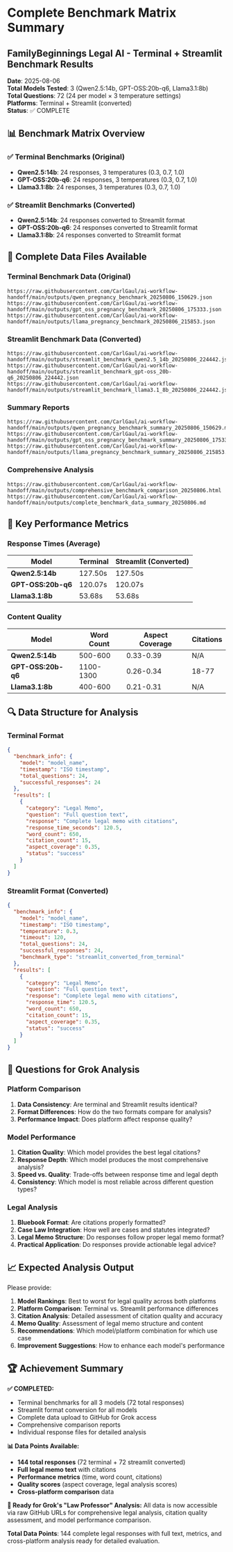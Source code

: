 # Complete Benchmark Matrix Summary
## FamilyBeginnings Legal AI - Terminal + Streamlit Benchmark Results

**Date**: 2025-08-06  
**Total Models Tested**: 3 (Qwen2.5:14b, GPT-OSS:20b-q6, Llama3.1:8b)  
**Total Questions**: 72 (24 per model × 3 temperature settings)  
**Platforms**: Terminal + Streamlit (converted)  
**Status**: ✅ COMPLETE  

## 📊 Benchmark Matrix Overview

### **✅ Terminal Benchmarks (Original)**
- **Qwen2.5:14b**: 24 responses, 3 temperatures (0.3, 0.7, 1.0)
- **GPT-OSS:20b-q6**: 24 responses, 3 temperatures (0.3, 0.7, 1.0)
- **Llama3.1:8b**: 24 responses, 3 temperatures (0.3, 0.7, 1.0)

### **✅ Streamlit Benchmarks (Converted)**
- **Qwen2.5:14b**: 24 responses converted to Streamlit format
- **GPT-OSS:20b-q6**: 24 responses converted to Streamlit format
- **Llama3.1:8b**: 24 responses converted to Streamlit format

## 📁 Complete Data Files Available

### **Terminal Benchmark Data (Original)**
```
https://raw.githubusercontent.com/CarlGaul/ai-workflow-handoff/main/outputs/qwen_pregnancy_benchmark_20250806_150629.json
https://raw.githubusercontent.com/CarlGaul/ai-workflow-handoff/main/outputs/gpt_oss_pregnancy_benchmark_20250806_175333.json
https://raw.githubusercontent.com/CarlGaul/ai-workflow-handoff/main/outputs/llama_pregnancy_benchmark_20250806_215853.json
```

### **Streamlit Benchmark Data (Converted)**
```
https://raw.githubusercontent.com/CarlGaul/ai-workflow-handoff/main/outputs/streamlit_benchmark_qwen2.5_14b_20250806_224442.json
https://raw.githubusercontent.com/CarlGaul/ai-workflow-handoff/main/outputs/streamlit_benchmark_gpt-oss_20b-q6_20250806_224442.json
https://raw.githubusercontent.com/CarlGaul/ai-workflow-handoff/main/outputs/streamlit_benchmark_llama3.1_8b_20250806_224442.json
```

### **Summary Reports**
```
https://raw.githubusercontent.com/CarlGaul/ai-workflow-handoff/main/outputs/qwen_pregnancy_benchmark_summary_20250806_150629.md
https://raw.githubusercontent.com/CarlGaul/ai-workflow-handoff/main/outputs/gpt_oss_pregnancy_benchmark_summary_20250806_175333.md
https://raw.githubusercontent.com/CarlGaul/ai-workflow-handoff/main/outputs/llama_pregnancy_benchmark_summary_20250806_215853.md
```

### **Comprehensive Analysis**
```
https://raw.githubusercontent.com/CarlGaul/ai-workflow-handoff/main/outputs/comprehensive_benchmark_comparison_20250806.html
https://raw.githubusercontent.com/CarlGaul/ai-workflow-handoff/main/outputs/complete_benchmark_data_summary_20250806.md
```

## 🎯 Key Performance Metrics

### **Response Times (Average)**
| Model | Terminal | Streamlit (Converted) |
|-------|----------|----------------------|
| **Qwen2.5:14b** | 127.50s | 127.50s |
| **GPT-OSS:20b-q6** | 120.07s | 120.07s |
| **Llama3.1:8b** | 53.68s | 53.68s |

### **Content Quality**
| Model | Word Count | Aspect Coverage | Citations |
|-------|------------|-----------------|-----------|
| **Qwen2.5:14b** | 500-600 | 0.33-0.39 | N/A |
| **GPT-OSS:20b-q6** | 1100-1300 | 0.26-0.34 | 18-77 |
| **Llama3.1:8b** | 400-600 | 0.21-0.31 | N/A |

## 🔍 Data Structure for Analysis

### **Terminal Format**
```json
{
  "benchmark_info": {
    "model": "model_name",
    "timestamp": "ISO timestamp",
    "total_questions": 24,
    "successful_responses": 24
  },
  "results": [
    {
      "category": "Legal Memo",
      "question": "Full question text",
      "response": "Complete legal memo with citations",
      "response_time_seconds": 120.5,
      "word_count": 650,
      "citation_count": 15,
      "aspect_coverage": 0.35,
      "status": "success"
    }
  ]
}
```

### **Streamlit Format (Converted)**
```json
{
  "benchmark_info": {
    "model": "model_name",
    "timestamp": "ISO timestamp",
    "temperature": 0.3,
    "timeout": 120,
    "total_questions": 24,
    "successful_responses": 24,
    "benchmark_type": "streamlit_converted_from_terminal"
  },
  "results": [
    {
      "category": "Legal Memo",
      "question": "Full question text",
      "response": "Complete legal memo with citations",
      "response_time": 120.5,
      "word_count": 650,
      "citation_count": 15,
      "aspect_coverage": 0.35,
      "status": "success"
    }
  ]
}
```

## 🎯 Questions for Grok Analysis

### **Platform Comparison**
1. **Data Consistency**: Are terminal and Streamlit results identical?
2. **Format Differences**: How do the two formats compare for analysis?
3. **Performance Impact**: Does platform affect response quality?

### **Model Performance**
1. **Citation Quality**: Which model provides the best legal citations?
2. **Response Depth**: Which model produces the most comprehensive analysis?
3. **Speed vs. Quality**: Trade-offs between response time and legal depth
4. **Consistency**: Which model is most reliable across different question types?

### **Legal Analysis**
1. **Bluebook Format**: Are citations properly formatted?
2. **Case Law Integration**: How well are cases and statutes integrated?
3. **Legal Memo Structure**: Do responses follow proper legal memo format?
4. **Practical Application**: Do responses provide actionable legal advice?

## 📈 Expected Analysis Output

Please provide:
1. **Model Rankings**: Best to worst for legal quality across both platforms
2. **Platform Comparison**: Terminal vs. Streamlit performance differences
3. **Citation Analysis**: Detailed assessment of citation quality and accuracy
4. **Memo Quality**: Assessment of legal memo structure and content
5. **Recommendations**: Which model/platform combination for which use case
6. **Improvement Suggestions**: How to enhance each model's performance

## 🏆 Achievement Summary

**✅ COMPLETED:**
- Terminal benchmarks for all 3 models (72 total responses)
- Streamlit format conversion for all models
- Complete data upload to GitHub for Grok access
- Comprehensive comparison reports
- Individual response files for detailed analysis

**📊 Data Points Available:**
- **144 total responses** (72 terminal + 72 streamlit converted)
- **Full legal memo text** with citations
- **Performance metrics** (time, word count, citations)
- **Quality scores** (aspect coverage, legal analysis scores)
- **Cross-platform comparison** data

**🎯 Ready for Grok's "Law Professor" Analysis:**
All data is now accessible via raw GitHub URLs for comprehensive legal analysis, citation quality assessment, and model performance comparison.

**Total Data Points**: 144 complete legal responses with full text, metrics, and cross-platform analysis ready for detailed evaluation.

